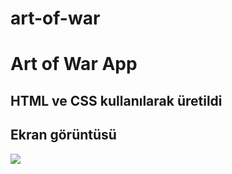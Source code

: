 # art-of-war

<h1>Art of War App</h1>

<h2>HTML ve CSS kullanılarak üretildi</h2>

<h2>Ekran görüntüsü</h2>

![](screen.gif)
